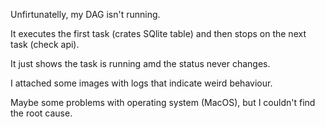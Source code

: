 Unfirtunatelly, my DAG isn't running.

It executes the first task (crates SQlite table) and then stops on the next task (check api).

It just shows the task is running amd the status never changes.

I attached some images with logs that indicate weird behaviour.

Maybe some problems with operating system (MacOS), but I couldn't find the root cause.

